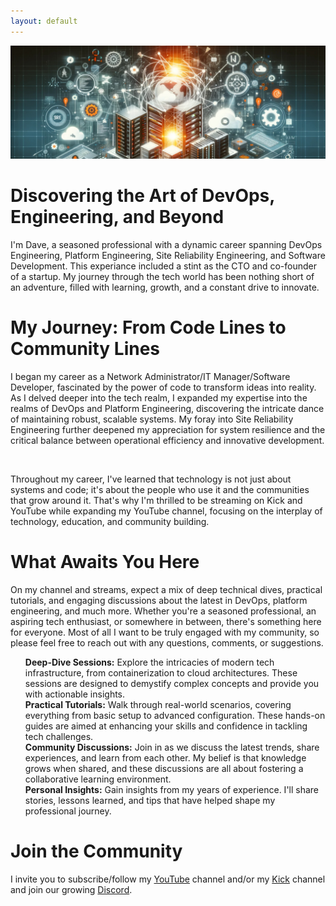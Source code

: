 ```yaml
---
layout: default
---
```


<div class="content-indent">
    <div class="content-wrapper">
        <div class="hero-wrapper">
            <div class="hero">
                <img src="/images/sre-hero.jpg" />
            </div>
        </div>
        <h1>Discovering the Art of DevOps, Engineering, and Beyond</h1>
        <div class="content-wrapper">
            I'm Dave, a seasoned professional with a dynamic career spanning DevOps Engineering, Platform Engineering, Site Reliability Engineering, and Software Development. This experiance included a stint as the CTO and co-founder of a startup. My journey through the tech world has been nothing short of an adventure, filled with learning, growth, and a constant drive to innovate.
        </div>
        <h1>My Journey: From Code Lines to Community Lines</h1>
        <div class="content-wrapper">
            <p>I began my career as a Network Administrator/IT Manager/Software Developer, fascinated by the power of code to transform ideas into reality. As I delved deeper into the tech realm, I expanded my expertise into the realms of DevOps and Platform Engineering, discovering the intricate dance of maintaining robust, scalable systems. My foray into Site Reliability Engineering further deepened my appreciation for system resilience and the critical balance between operational efficiency and innovative development.</p>
            <p>&nbsp;</p>
            <p>Throughout my career, I've learned that technology is not just about systems and code; it's about the people who use it and the communities that grow around it. That's why I'm thrilled to be streaming on Kick and YouTube while expanding my YouTube channel, focusing on the interplay of technology, education, and community building.</p>
        </div>
        <h1>What Awaits You Here</h1>
        <div class="content-wrapper">
            On my channel and streams, expect a mix of deep technical dives, practical tutorials, and engaging discussions about the latest in DevOps, platform engineering, and much more. Whether you're a seasoned professional, an aspiring tech enthusiast, or somewhere in between, there's something here for everyone. Most of all I want to be truly engaged with my community, so please feel free to reach out with any questions, comments, or suggestions.
            <div class="content-wrapper">
                <ul class="task-list">
                    <li class="task-list-item">
                        <b>Deep-Dive Sessions:</b> Explore the intricacies of modern tech infrastructure, from containerization to cloud architectures. These sessions are designed to demystify complex concepts and provide you with actionable insights.
                    </li>
                    <li class="task-list-item">
                        <b>Practical Tutorials:</b> Walk through real-world scenarios, covering everything from basic setup to advanced configuration. These hands-on guides are aimed at enhancing your skills and confidence in tackling tech challenges.
                    </li>
                    <li class="task-list-item">
                        <b>Community Discussions:</b> Join in as we discuss the latest trends, share experiences, and learn from each other. My belief is that knowledge grows when shared, and these discussions are all about fostering a collaborative learning environment.
                    </li>
                    <li class="task-list-item">
                        <b>Personal Insights:</b> Gain insights from my years of experience. I'll share stories, lessons learned, and tips that have helped shape my professional journey.
                    </li>
                </ul>
            </div>
        </div>
        <div class="content-wrapper">
        </div>
        <h1>Join the Community</h1>
        <div class="content-wrapper">
            I invite you to subscribe/follow my <a href="https://www.youtube.com/@devopsdave" target="_blank">YouTube</a> channel and/or my <a href="https://kick.com/devopsdave" target="_blank">Kick</a> channel and join our growing <a href="https://discord.gg/BAdpZnkPV2" target="_blank">Discord</a>.
        </div>
    </div>
</div>


